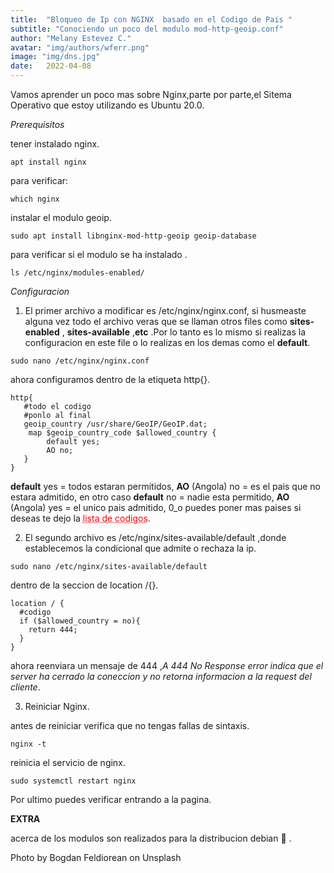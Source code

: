 ```yaml
---
title:  "Bloqueo de Ip con NGINX  basado en el Codigo de Pais "
subtitle: "Conociendo un poco del modulo mod-http-geoip.conf"
author: "Melany Estevez C."
avatar: "img/authors/wferr.png"
image: "img/dns.jpg"
date:   2022-04-08 
---
```




Vamos aprender un poco mas sobre Nginx,parte por parte,el Sitema Operativo que estoy utilizando es Ubuntu 20.0.


_Prerequisitos_ 

tener instalado nginx.

```
apt install nginx
```

para verificar:

```
which nginx
```

instalar el modulo geoip.

```
sudo apt install libnginx-mod-http-geoip geoip-database
```

para verificar si el modulo se ha instalado .

```
ls /etc/nginx/modules-enabled/
```

_Configuracion_

1. El primer archivo a modificar es /etc/nginx/nginx.conf, si husmeaste alguna vez todo el archivo veras que se llaman otros files como **sites-enabled** , **sites-available** ,**etc** .Por lo tanto es lo mismo si realizas la configuracion en este file o lo realizas en los demas como el **default**.

```
sudo nano /etc/nginx/nginx.conf
```
ahora configuramos dentro de la etiqueta http{}.

```
http{
   #todo el codigo
   #ponlo al final 
   geoip_country /usr/share/GeoIP/GeoIP.dat;
    map $geoip_country_code $allowed_country {
        default yes;
        AO no;
   }
}
```

**default** yes = todos estaran permitidos, **AO** (Angola) no = es el pais que no estara admitido, en otro caso 
**default** no  = nadie esta permitido, **AO** (Angola) yes = el unico pais admitido, 0_o puedes poner mas paises si deseas te dejo la  <a href="https://dev.maxmind.com/geoip/legacy/codes" style="color: red; text-decoration: underline;text-decoration-style: dotted;">lista de codigos</a>.


2. El segundo archivo es /etc/nginx/sites-available/default ,donde establecemos la condicional que admite o rechaza la ip.

```
sudo nano /etc/nginx/sites-available/default
```

dentro de la seccion de location /{}.

```
location / {
  #codigo
  if ($allowed_country = no){
    return 444;
  }
}

```

ahora reenviara un mensaje de 444 ,_A 444 No Response error indica que el  server ha cerrado la coneccion y no retorna informacion a la request del cliente_.

3. Reiniciar Nginx.

antes de reiniciar verifica que no tengas fallas de sintaxis.

```
nginx -t
```

reinicia el servicio de nginx.

```
sudo systemctl restart nginx
```
Por ultimo puedes verificar entrando a la pagina.

**EXTRA**

acerca de los modulos  son realizados para la distribucion debian :eyes: .


 

Photo by Bogdan Feldiorean on Unsplash


